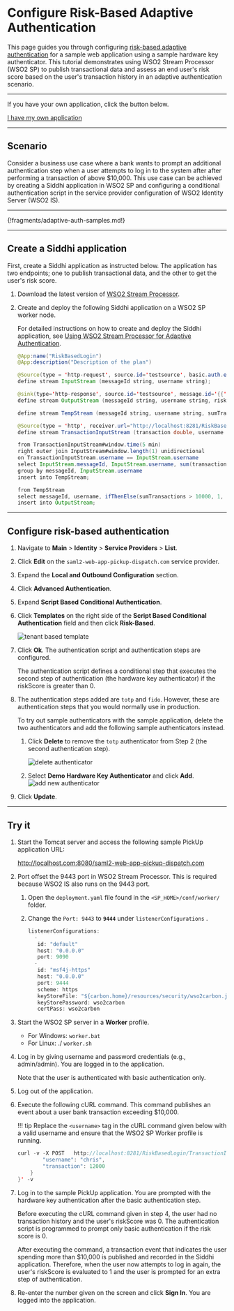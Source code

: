 # Configure Risk-Based Adaptive Authentication

This page guides you through configuring [risk-based adaptive authentication](insertlink) for a sample web application using a sample hardware key authenticator. This tutorial demonstrates using WSO2 Stream Processor (WSO2 SP) to publish transactional data and assess an end user's risk score based on the user's transaction history in an adaptive authentication scenario. 

----

If you have your own application, click the button below.

<a class="samplebtn_a" href="{{base_path}}/guides/configure-adaptive-auth"   rel="nofollow noopener">I have my own application</a>

----

## Scenario

Consider a business use case where a bank wants to prompt an additional authentication step when a user attempts to log in to the system after after performing a transaction of above $10,000. This use case can be achieved by creating a Siddhi application in WSO2 SP and configuring a conditional authentication script in the service provider configuration of WSO2 Identity Server (WSO2 IS).

----

{!fragments/adaptive-auth-samples.md!}

----

## Create a Siddhi application

First, create a Siddhi application as instructed below. The application has two endpoints; one to publish transactional data, and the other to get the user's risk score.

1. Download the latest version of [WSO2 Stream Processor](https://github.com/wso2/product-sp/releases).

2. Create and deploy the following Siddhi application on a WSO2 SP worker node.
    
    For detailed instructions on how to create and deploy the Siddhi application, see [Using WSO2 Stream Processor for Adaptive Authentication](using-stream-processor.md).

    ```java
    @App:name("RiskBasedLogin")
    @App:description("Description of the plan")

    @Source(type = 'http-request', source.id='testsource', basic.auth.enabled='true', parameters="'ciphers:TLS_ECDHE_RSA_WITH_AES_128_CBC_SHA256', 'sslEnabledProtocols:TLSv1.1,TLSv1.2'", receiver.url="https://localhost:8280/RiskBasedLogin/InputStream", @map(type='json', @attributes(messageId='trp:messageId',username='$.event.username')))
    define stream InputStream (messageId string, username string);

    @sink(type='http-response', source.id='testsource', message.id='{{'{{messageId}}'}}', @map(type='json'))
    define stream OutputStream (messageId string, username string, riskScore int);

    define stream TempStream (messageId string, username string, sumTransactions double);

    @Source(type = 'http', receiver.url="http://localhost:8281/RiskBasedLogin/TransactionInputStream", basic.auth.enabled='false', @map(type='json', @attributes(username='$.event.username', transaction='$.event.transaction')))
    define stream TransactionInputStream (transaction double, username string);

    from TransactionInputStream#window.time(5 min)
    right outer join InputStream#window.length(1) unidirectional 
    on TransactionInputStream.username == InputStream.username
    select InputStream.messageId, InputStream.username, sum(transaction) as sumTransactions
    group by messageId, InputStream.username
    insert into TempStream;

    from TempStream
    select messageId, username, ifThenElse(sumTransactions > 10000, 1, 0) as riskScore
    insert into OutputStream;
    ```
    
----

## Configure risk-based authentication

1.  Navigate to **Main** > **Identity** > **Service Providers** > **List**.

2.  Click **Edit** on the `saml2-web-app-pickup-dispatch.com` service provider.

3.  Expand the **Local and Outbound Configuration** section.

4.  Click **Advanced Authentication**.

5.  Expand **Script Based Conditional Authentication**.

6.  Click **Templates** on the right side of the **Script Based Conditional Authentication** field and then click **Risk-Based**. 

    ![tenant based template]({{base_path}}/assets/img/samples/login-attempts-based-template.png)

7.  Click **Ok**. The authentication script and authentication steps
    are configured. 
    
    The authentication script defines a conditional step that executes the second step of authentication (the hardware key authenticator) if the riskScore is greater than 0.

8.  The authentication steps added are `totp` and `fido`. However, these are authentication steps that you would normally use in production. 

    To try out sample authenticators with the sample application, delete the two
    authenticators and add the following sample authenticators instead.

    1.  Click **Delete** to remove the `totp` authenticator from Step 2 (the
        second authentication step).
        
        ![delete authenticator]({{base_path}}/assets/img/samples/delete-authenticator-1.png)
        
    2.  Select **Demo Hardware Key Authenticator** and click **Add**.  
        ![add new authenticator]({{base_path}}/assets/img/samples/add-new-authenticator.png)

9. Click **Update**.

----

## Try it

1.  Start the Tomcat server and access the following sample PickUp
    application URL:

    <http://localhost.com:8080/saml2-web-app-pickup-dispatch.com> 

2.  Port offset the 9443 port in WSO2 Stream Processor. This is required because WSO2 IS also runs on the 9443 port.

    1.  Open the `deployment.yaml` file found in the `<SP_HOME>/conf/worker/` folder.

    2.  Change the `Port: 9443` to **`9444`** under `listenerConfigurations` .  

        ``` java
        listenerConfigurations:
          -
		   id: "default"
		   host: "0.0.0.0"
		   port: 9090
          -
           id: "msf4j-https"
           host: "0.0.0.0"
           port: 9444
		   scheme: https
	       keyStoreFile: "${carbon.home}/resources/security/wso2carbon.jks"
		   keyStorePassword: wso2carbon
		   certPass: wso2carbon
        ```

3.  Start the WSO2 SP server in a **Worker** profile.  
    -   For Windows: `worker.bat`
    -   For Linux: ./ `worker.sh`

4.  Log in by giving username and password credentials (e.g., admin/admin). You are logged in to the application.

    Note that the user is authenticated with basic authentication only.

5.  Log out of the application.

6.  Execute the following cURL command. This command publishes an event
    about a user bank transaction exceeding $10,000.

    !!! tip
        Replace the `<username>` tag in the cURL command given below with a valid username and ensure that the WSO2 SP Worker
        profile is running.
    

    ``` java
    curl -v -X POST   http://localhost:8281/RiskBasedLogin/TransactionInputStream   -H 'Accept: application/json'   -H 'Cache-Control: no-cache'   -H 'Content-Type: application/json'   -H 'Postman-Token: 7847a682-012d-4939-88f5-6e8ec781c144'   -d '{    "event": {
            "username": "chris",
            "transaction": 12000
        }
    }' -v
    ```

7.  Log in to the sample PickUp application. You are prompted with the
    hardware key authentication after the basic authentication step.

    Before executing the cURL command given in step 4, the user had no transaction history and the user's riskScore was 0. The
    authentication script is programmed to prompt only basic authentication if the risk score is 0.

    After executing the command, a transaction event that indicates the user spending more than $10,000 is published and recorded in the
    Siddhi application. Therefore, when the user now attempts to log in again, the user's riskScore is evaluated to 1 and the user is
    prompted for an extra step of authentication.

8.  Re-enter the number given on the screen and click **Sign In**. You
    are logged into the application.


